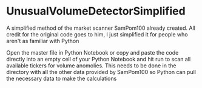 # UnusualVolumeDetectorSimplified
A simplified method of the market scanner SamPom100 already created. All credit for the original code goes to him, I just simplified it for people who aren't as familiar with Python

Open the master file in Python Notebook or copy and paste the code directly into an empty cell of your Python Notebook and hit run to scan all available tickers for volume anomolies. This needs to be done in the directory with all the other data provided by SamPom100 so Python can pull the necessary data to make the calculations

